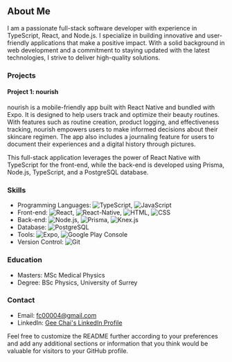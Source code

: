 ## About Me

I am a passionate full-stack software developer with experience in TypeScript, React, and Node.js. I specialize in building innovative and user-friendly applications that make a positive impact. With a solid background in web development and a commitment to staying updated with the latest technologies, I strive to deliver high-quality solutions.

### Projects

#### Project 1: nourish

nourish is a mobile-friendly app built with React Native and bundled with Expo. It is designed to help users track and optimize their beauty routines. With features such as routine creation, product logging, and effectiveness tracking, nourish empowers users to make informed decisions about their skincare regimen. The app also includes a journaling feature for users to document their experiences and a digital history through pictures.

This full-stack application leverages the power of React Native with TypeScript for the front-end, while the back-end is developed using Prisma, Node.js, TypeScript, and a PostgreSQL database.

### Skills

- Programming Languages: ![TypeScript](https://img.shields.io/badge/-TypeScript-blue), ![JavaScript](https://img.shields.io/badge/-JavaScript-yellow)
- Front-end: ![React](https://img.shields.io/badge/-React-61DAFB), ![React-Native](https://img.shields.io/badge/-React--Native-61DAFB), ![HTML](https://img.shields.io/badge/-HTML-orange), ![CSS](https://img.shields.io/badge/-CSS-blueviolet)
- Back-end: ![Node.js](https://img.shields.io/badge/-Node.js-brightgreen), ![Prisma](https://img.shields.io/badge/-Prisma-yellowgreen), ![Knex.js](https://img.shields.io/badge/-Knex.js-red)
- Database: ![PostgreSQL](https://img.shields.io/badge/-PostgreSQL-blueviolet)
- Tools: ![Expo](https://img.shields.io/badge/-Expo-4630EB), ![Google Play Console](https://img.shields.io/badge/-Google%20Play%20Console-green)
- Version Control: ![Git](https://img.shields.io/badge/-Git-black)

### Education

- Masters: MSc Medical Physics
- Degree: BSc Physics, University of Surrey

### Contact

- Email: fc00004@gmail.com
- LinkedIn: [Gee Chai's LinkedIn Profile](https://www.linkedin.com/in/gee-chai-54a46780/)

Feel free to customize the README further according to your preferences and add any additional sections or information that you think would be valuable for visitors to your GitHub profile.
